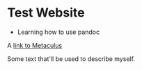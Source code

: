 # Test Website

- Learning how to use pandoc

A [link to Metaculus](https://www.metaculus.com/questions/10246/russian-coup-or-regime-change-by-2024/)

Some text that'll be used to describe myself.